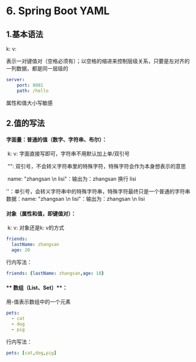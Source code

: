 # 6. Spring Boot YAML

## 1.基本语法

k: v: 

表示一对键值对（空格必须有）；以空格的缩进来控制层级关系，只要是左对齐的一列数据，都是同一层级的

~~~yaml
server:
	port: 8081
	path: /hello
~~~

属性和值大小写敏感

## 2.值的写法

#### **字面量：普通的值（数字、字符串、布尔）**：

​	k: v: 字面直接写即可，字符串不用默认加上单/双引号

​		"": 双引号，不会转义字符串里的特殊字符，特殊字符会作为本身想表示的意思

​				name: "zhangsan \n lisi"：输出为：zhangsan 换行 lisi

​		''：单引号，会转义字符串中的特殊字符串，特殊字符最终只是一个普通的字符串			数据：name: "zhangsan \n lisi"：输出为：zhangsan \n lisi

#### **对象（属性和值，即键值对）**：

​	k: v: 对象还是k: v的方式

~~~yaml
friends:
  lastName: zhangsan
  age: 20
~~~

行内写法：

~~~yaml
friends: {lastName: zhangsan,age: 18}
~~~

#### ** 数组（List、Set）**：

用-值表示数组中的一个元素

~~~yaml
pets:
  - cat
  - dog
  - pig
~~~

行内写法：

~~~yaml
pets: [cat,dog,pig]
~~~



